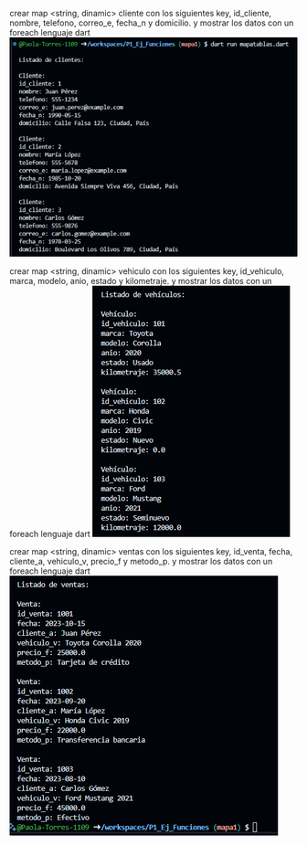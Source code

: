 crear map <string, dinamic> cliente con los siguientes key, id_cliente, nombre, telefono, correo_e, fecha_n y domicilio.  y mostrar los datos con un foreach lenguaje dart
![alt text](image-6.png)


crear map <string, dinamic> vehiculo con los siguientes key, id_vehiculo, marca, modelo, anio, estado y kilometraje.  y mostrar los datos con un foreach lenguaje dart
![alt text](image-7.png)


crear map <string, dinamic> ventas con los siguientes key, id_venta, fecha, cliente_a, vehiculo_v, precio_f y metodo_p.  y mostrar los datos con un foreach lenguaje dart
![alt text](image-8.png)